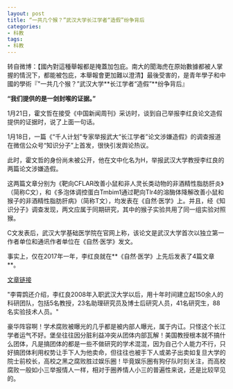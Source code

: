 ```yaml
---
layout: post
title: “一共几个猴？”武汉大学长江学者“造假”纷争背后
categories:
- 科教
tags:
- 科教
---
```



转自微博：【國內對這種舉報都是掩蓋加包庇。南大的聞海虎在原始數據都被人掌握的情況下，都能被包庇，本舉報會更加難以澄清】最後受害的，是青年學子和中國的學術『"一共几个猴？”武汉大学**长江学者“造假”**纷争背后』
<!--more-->

**“我们提供的是一剑封喉的证据。”**



1月21日，霍文哲在接受《中国新闻周刊》采访时，谈到自己举报李红良论文造假提供的证据时，说了上面一句话。



1月18日，一篇《“千人计划”专家举报武大“长江学者”论文涉嫌造假》的调查报道在微信公众号“知识分子”上首发，很快引发舆论热议。



此时，霍文哲的身份尚未被公开，他在文中化名为H，举报武汉大学教授李红良的两篇论文涉嫌造假。



这两篇文章分别为《靶向CFLAR改善小鼠和非人灵长类动物的非酒精性脂肪肝炎》（简称C文），和《多泡体调控蛋白Tmbim1通过靶向Tlr4的溶酶体降解改善小鼠和猴子的非酒精性脂肪肝病》（简称T文），均发表在《自然·医学》上。并且，经《知识分子》调查发现，两文应属于同期研究，其中的猴子实验共用了同一组实验对照猴。



C文发表后，武汉大学基础医学院在官网上称，该论文是武汉大学首次以独立第一作者单位和通讯作者单位在《自然·医学》发文。



事实上，仅在2017年一年，李红良就在**《自然·医学》上先后发表了4篇文章**。

[文章链接](http://mp.weixin.qq.com/s?__biz=MjM5MDU1Mzg3Mw==&mid=2651209060&idx=1&sn=de77ca8a75d1cbf043d72688e5963c28)

"李霄鹍还介绍，李红良2008年入职武汉大学以后，用十年时间建立起150余人的科研团队，包括5名教授，23名助理研究员及博士后研究人员，41名研究生，88名实验技术人员。"

豪华阵容啊！学术腐败被曝光的几乎都是被内部人曝光，属于内讧。只怪这个长江学者运气不好。堡垒往往因分脏利益冲突从团体内部瓦解！美国教授根本就不搞什么团体，凡是搞团体的都是一些不做研究的学术混混，因为自己个人能力不行，只好搞团体利用权势让手下人为他卖命，但往往也被手下人或弟子出卖如复旦大学的院士前校长，高校之黑之腐败胜过娱乐圈！毕竟娱乐圈有狗仔队时刻关注，而高校腐败一般如小三举报情人一样，相对于圈养情人小三的普遍性来说，还是比较罕见的。
